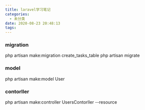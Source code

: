 ```yaml
---
title: laravel学习笔记
categories:
  - 未分类
date: 2020-08-23 20:48:13
tags:
---
```

### migration
php artisan make:migration create_tasks_table
php artisan migrate

### model
php artisan make:model User

### contorller

php artisan make:controller UsersContorller --resource